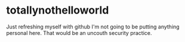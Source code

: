 # totallynothelloworld
Just refreshing myself with github
I'm not going to be putting anything personal here.
That would be an uncouth security practice.
